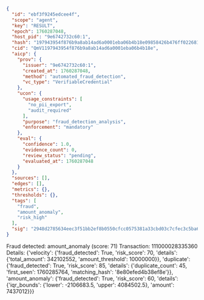 ```json
{
  "id": "ebf3f9245edcee4f",
  "scope": "agent",
  "key": "RESULT",
  "epoch": 1760287048,
  "host_pid": "9e6742732c60:1",
  "hash": "197943954f876b9a8ab14ad6a0001eba06b4b18e09858426b476ff022681236e",
  "cid": "QmV1197943954f876b9a8ab14ad6a0001eba06b4b18e",
  "aicp": {
    "prov": {
      "issuer": "9e6742732c60:1",
      "created_at": 1760287048,
      "method": "automated_fraud_detection",
      "vc_type": "VerifiableCredential"
    },
    "ucon": {
      "usage_constraints": [
        "no_pii_export",
        "audit_required"
      ],
      "purpose": "fraud_detection_analysis",
      "enforcement": "mandatory"
    },
    "eval": {
      "confidence": 1.0,
      "evidence_count": 0,
      "review_status": "pending",
      "evaluated_at": 1760287048
    }
  },
  "sources": [],
  "edges": [],
  "metrics": {},
  "thresholds": {},
  "tags": [
    "fraud",
    "amount_anomaly",
    "risk_high"
  ],
  "sig": "2948d2785634eec3f51bb2ef8b0550cfcc0575381a33cbd03c7cfec3c5ba6536"
}
```

Fraud detected: amount_anomaly (score: 71)
Transaction: 111000028335360
Details: {'velocity': {'fraud_detected': True, 'risk_score': 70, 'details': {'total_amount': 342102552, 'amount_threshold': 10000000}}, 'duplicate': {'fraud_detected': True, 'risk_score': 85, 'details': {'duplicate_count': 45, 'first_seen': 1760285764, 'matching_hash': '8e80efed4b38ef8e'}}, 'amount_anomaly': {'fraud_detected': True, 'risk_score': 60, 'details': {'iqr_bounds': {'lower': -2106683.5, 'upper': 4084502.5}, 'amount': 7437012}}}